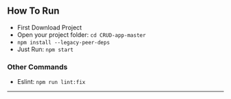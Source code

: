 <br />

## How To Run

- First Download Project
- Open your project folder: `cd CRUD-app-master`
- `npm install --legacy-peer-deps`
- Just Run: `npm start`

### Other Commands

- Eslint: `npm run lint:fix`

<hr />
